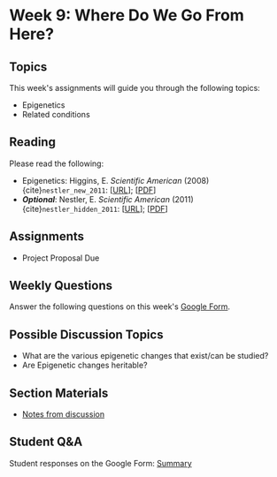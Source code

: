 # Week 9: Where Do We Go From Here?

## Topics

This week's assignments will guide you through the following topics:
* Epigenetics
* Related conditions

## Reading

Please read the following:
* Epigenetics: Higgins, E. *Scientific American* (2008) {cite}`nestler_new_2011`: [[URL](https://www.scientificamerican.com/article/the-new-genetics-of-mental-illness/)]; [[PDF](https://github.com/ShanEllis/capstone-genetics-domain/raw/master/papers/week9/epigenetics.pdf)]
* ***Optional***: Nestler, E. *Scientific American* (2011) {cite}`nestler_hidden_2011`: [[URL](https://www.scientificamerican.com/article/hidden-switches-in-the-mind/)]; [[PDF](https://github.com/ShanEllis/capstone-genetics-domain/raw/master/papers/week9/switches.pdf)]


## Assignments

* Project Proposal Due

## Weekly Questions

Answer the following questions on this week's [Google Form](https://docs.google.com/forms/d/e/1FAIpQLSd1PBjM5qoXlee79lP1hS0vz-7hGKri_uYIOYHeZB2OO4Sx5A/viewform?usp=sf_link).
 
 ## Possible Discussion Topics

- What are the various epigenetic changes that exist/can be studied?
- Are Epigenetic changes heritable?


## Section Materials

- [Notes from discussion](https://shanellis.github.io/capstone-genetics-domain/notes/09_fa20.pdf)


 ## Student Q&A

Student responses on the Google Form: [Summary](https://shanellis.github.io/capstone-genetics-domain/responses/08.html)
